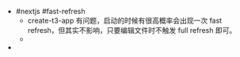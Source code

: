 - #nextjs #fast-refresh
	- create-t3-app 有问题，启动的时候有很高概率会出现一次 fast refresh，但其实不影响，只要编辑文件时不触发 full refresh 即可。
	-
-